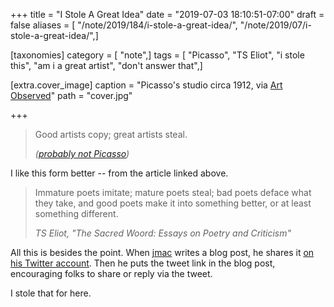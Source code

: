 +++
title = "I Stole A Great Idea"
date = "2019-07-03 18:10:51-07:00"
draft = false
aliases = [ "/note/2019/184/i-stole-a-great-idea/", "/note/2019/07/i-stole-a-great-idea/",]

[taxonomies]
category = [ "note",]
tags = [ "Picasso", "TS Eliot", "i stole this", "am i a great artist", "don't answer that",]

[extra.cover_image]
caption = "Picasso's studio circa 1912, via [Art Observed](http://artobserved.com/2011/03/go-see-new-york-picasso-guitars-1912-1914-at-the-moma-through-june-06-2011/)"
path = "cover.jpg"

+++

> Good artists copy; great artists steal.
>
> <cite>([probably not Picasso](https://quoteinvestigator.com/2013/03/06/artists-steal/))</cite>

I like this form better -- from the article linked above.

> Immature poets imitate; mature poets steal; bad poets deface what they take,
> and good poets make it into something better, or at least something different.
>
> <cite>TS Eliot, "The Sacred Woord: Essays on Poetry and Criticism"</cite>

All this is besides the point. When [jmac][] writes a blog post, he shares it [on his Twitter account][]. Then he puts the tweet link in the blog post, encouraging folks to share or reply via the tweet.

I stole that for here.

[jmac]: https://jmac.org/
[on his Twitter account]: https://twitter.com/jmacdotorg